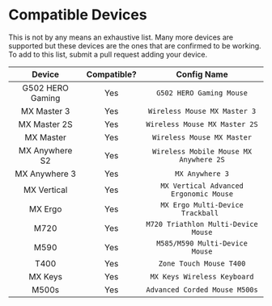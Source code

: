 # Compatible Devices

This is not by any means an exhaustive list. Many more devices are supported but these devices are the ones that are confirmed to be working. To add to this list, submit a pull request adding your device.

|      Device      | Compatible? |              Config Name               |
| :--------------: | :---------: | :------------------------------------: |
| G502 HERO Gaming |     Yes     |        `G502 HERO Gaming Mouse`        |
|   MX Master 3    |     Yes     |      `Wireless Mouse MX Master 3`      |
|   MX Master 2S   |     Yes     |     `Wireless Mouse MX Master 2S`      |
|    MX Master     |     Yes     |       `Wireless Mouse MX Master`       |
|  MX Anywhere S2  |     Yes     | `Wireless Mobile Mouse MX Anywhere 2S` |
|  MX Anywhere 3   |     Yes     |            `MX Anywhere 3`             |
|   MX Vertical    |     Yes     | `MX Vertical Advanced Ergonomic Mouse` |
|     MX Ergo      |     Yes     |   `MX Ergo Multi-Device Trackball `    |
|       M720       |     Yes     |  `M720 Triathlon Multi-Device Mouse`   |
|       M590       |     Yes     |     `M585/M590 Multi-Device Mouse`     |
|       T400       |     Yes     |        `Zone Touch Mouse T400`         |
|     MX Keys      |     Yes     |      `MX Keys Wireless Keyboard`       |
|      M500s       |     Yes     |     `Advanced Corded Mouse M500s`      |
